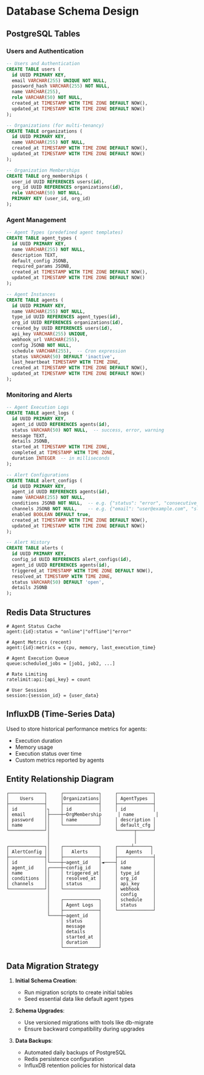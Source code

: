 # Database Schema Design

## PostgreSQL Tables

### Users and Authentication

```sql
-- Users and Authentication
CREATE TABLE users (
  id UUID PRIMARY KEY,
  email VARCHAR(255) UNIQUE NOT NULL,
  password_hash VARCHAR(255) NOT NULL,
  name VARCHAR(255),
  role VARCHAR(50) NOT NULL,
  created_at TIMESTAMP WITH TIME ZONE DEFAULT NOW(),
  updated_at TIMESTAMP WITH TIME ZONE DEFAULT NOW()
);

-- Organizations (for multi-tenancy)
CREATE TABLE organizations (
  id UUID PRIMARY KEY,
  name VARCHAR(255) NOT NULL,
  created_at TIMESTAMP WITH TIME ZONE DEFAULT NOW(),
  updated_at TIMESTAMP WITH TIME ZONE DEFAULT NOW()
);

-- Organization Memberships
CREATE TABLE org_memberships (
  user_id UUID REFERENCES users(id),
  org_id UUID REFERENCES organizations(id),
  role VARCHAR(50) NOT NULL,
  PRIMARY KEY (user_id, org_id)
);
```

### Agent Management

```sql
-- Agent Types (predefined agent templates)
CREATE TABLE agent_types (
  id UUID PRIMARY KEY,
  name VARCHAR(255) NOT NULL,
  description TEXT,
  default_config JSONB,
  required_params JSONB,
  created_at TIMESTAMP WITH TIME ZONE DEFAULT NOW(),
  updated_at TIMESTAMP WITH TIME ZONE DEFAULT NOW()
);

-- Agent Instances
CREATE TABLE agents (
  id UUID PRIMARY KEY,
  name VARCHAR(255) NOT NULL,
  type_id UUID REFERENCES agent_types(id),
  org_id UUID REFERENCES organizations(id),
  created_by UUID REFERENCES users(id),
  api_key VARCHAR(255) UNIQUE,
  webhook_url VARCHAR(255),
  config JSONB NOT NULL,
  schedule VARCHAR(255),  -- Cron expression
  status VARCHAR(50) DEFAULT 'inactive',
  last_heartbeat TIMESTAMP WITH TIME ZONE,
  created_at TIMESTAMP WITH TIME ZONE DEFAULT NOW(),
  updated_at TIMESTAMP WITH TIME ZONE DEFAULT NOW()
);
```

### Monitoring and Alerts

```sql
-- Agent Execution Logs
CREATE TABLE agent_logs (
  id UUID PRIMARY KEY,
  agent_id UUID REFERENCES agents(id),
  status VARCHAR(50) NOT NULL,  -- success, error, warning
  message TEXT,
  details JSONB,
  started_at TIMESTAMP WITH TIME ZONE,
  completed_at TIMESTAMP WITH TIME ZONE,
  duration INTEGER  -- in milliseconds
);

-- Alert Configurations
CREATE TABLE alert_configs (
  id UUID PRIMARY KEY,
  agent_id UUID REFERENCES agents(id),
  name VARCHAR(255) NOT NULL,
  conditions JSONB NOT NULL,  -- e.g. {"status": "error", "consecutive_failures": 3}
  channels JSONB NOT NULL,    -- e.g. {"email": "user@example.com", "slack": "#alerts"}
  enabled BOOLEAN DEFAULT true,
  created_at TIMESTAMP WITH TIME ZONE DEFAULT NOW(),
  updated_at TIMESTAMP WITH TIME ZONE DEFAULT NOW()
);

-- Alert History
CREATE TABLE alerts (
  id UUID PRIMARY KEY,
  config_id UUID REFERENCES alert_configs(id),
  agent_id UUID REFERENCES agents(id),
  triggered_at TIMESTAMP WITH TIME ZONE DEFAULT NOW(),
  resolved_at TIMESTAMP WITH TIME ZONE,
  status VARCHAR(50) DEFAULT 'open',
  details JSONB
);
```

## Redis Data Structures

```
# Agent Status Cache
agent:{id}:status = "online"|"offline"|"error"

# Agent Metrics (recent)
agent:{id}:metrics = {cpu, memory, last_execution_time}

# Agent Execution Queue
queue:scheduled_jobs = [job1, job2, ...]

# Rate Limiting
ratelimit:api:{api_key} = count

# User Sessions
session:{session_id} = {user_data}
```

## InfluxDB (Time-Series Data)

Used to store historical performance metrics for agents:
- Execution duration
- Memory usage
- Execution status over time
- Custom metrics reported by agents

## Entity Relationship Diagram

```
┌─────────────┐     ┌─────────────┐     ┌─────────────┐
│    Users    │     │Organizations│     │ AgentTypes  │
├─────────────┤     ├─────────────┤     ├─────────────┤
│ id          │┐    │ id          │     │ id          │
│ email       │├────┼─OrgMembership      │ name        │
│ password    ││    │ name        │     │ description │
│ name        ││    └─────────────┘     │ default_cfg │
└─────────────┘│                        └──────┬──────┘
               │                               │
               │                               │
┌─────────────┐│    ┌─────────────┐     ┌─────┴──────┐
│ AlertConfig ││    │   Alerts    │     │   Agents   │
├─────────────┤│    ├─────────────┤     ├─────────────┤
│ id          │└────┼─agent_id    │◄────┤ id          │
│ agent_id    │┌────┼─config_id   │     │ name        │
│ name        ││    │ triggered_at│     │ type_id     │
│ conditions  ││    │ resolved_at │     │ org_id      │
│ channels    ││    │ status      │     │ api_key     │
└─────────────┘│    └─────────────┘     │ webhook     │
               │                        │ config      │
               │    ┌─────────────┐     │ schedule    │
               │    │ Agent Logs  │     │ status      │
               │    ├─────────────┤     └─────────────┘
               └────┼─agent_id    │
                    │ status      │
                    │ message     │
                    │ details     │
                    │ started_at  │
                    │ duration    │
                    └─────────────┘
```

## Data Migration Strategy

1. **Initial Schema Creation**:
   - Run migration scripts to create initial tables
   - Seed essential data like default agent types

2. **Schema Upgrades**:
   - Use versioned migrations with tools like db-migrate
   - Ensure backward compatibility during upgrades

3. **Data Backups**:
   - Automated daily backups of PostgreSQL
   - Redis persistence configuration
   - InfluxDB retention policies for historical data
